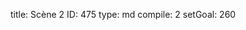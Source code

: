 title:          Scène 2
ID:             475
type:           md
compile:        2
setGoal:        260


